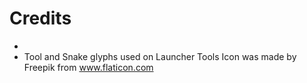 
# Credits
- 
- Tool and Snake glyphs used on Launcher Tools Icon was made by Freepik from www.flaticon.com
